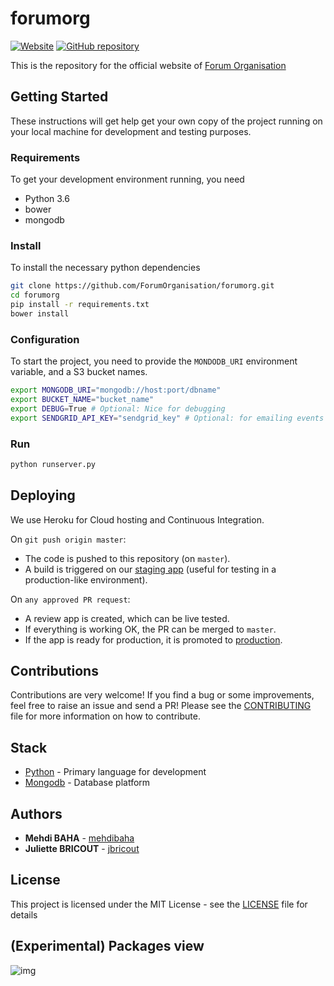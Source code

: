 # forumorg

[![Website](https://img.shields.io/website-up-down-green-red/http/shields.io.svg)](https://www.forumorg.org)
[![GitHub repository](https://img.shields.io/badge/GitHub-ForumOrganisation%2Fforumorg-blue.svg)](https://github.com/ForumOrganisation/forumorg)

This is the repository for the official website of [Forum Organisation](https://www.forumorg.org)

## Getting Started

These instructions will get help get your own copy of the project running on your local machine for development and testing purposes.

### Requirements

To get your development environment running, you need

- Python 3.6
- bower
- mongodb

### Install

To install the necessary python dependencies

```sh
git clone https://github.com/ForumOrganisation/forumorg.git
cd forumorg
pip install -r requirements.txt
bower install
```

### Configuration
To start the project, you need to provide the `MONDODB_URI` environment variable, and a S3 bucket names.

```sh
export MONGODB_URI="mongodb://host:port/dbname"
export BUCKET_NAME="bucket_name"
export DEBUG=True # Optional: Nice for debugging
export SENDGRID_API_KEY="sendgrid_key" # Optional: for emailing events
```

### Run
```sh
python runserver.py
```

## Deploying
We use Heroku for Cloud hosting and Continuous Integration.

On ```git push origin master```:

- The code is pushed to this repository (on `master`).
- A build is triggered on our [staging app](https://forumorg-staging.herokuapp.com) (useful for testing in a production-like environment).

On ```any approved PR request```:

- A review app is created, which can be live tested.
- If everything is working OK, the PR can be merged to `master`.
- If the app is ready for production, it is promoted to [production](https://www.forumorg.org).

## Contributions

Contributions are very welcome! If you find a bug or some improvements, feel free to raise an issue and send a PR! Please see the [CONTRIBUTING](CONTRIBUTING.md) file for more information on how to contribute.

## Stack

* [Python](https://www.python.org/) - Primary language for development
* [Mongodb](https://www.mongodb.com/) - Database platform

## Authors

* **Mehdi BAHA** - [mehdibaha](https://github.com/mehdibaha)
* **Juliette BRICOUT** - [jbricout](https://github.com/jbricout)

## License

This project is licensed under the MIT License - see the [LICENSE](LICENSE) file for details

## (Experimental) Packages view

![img](https://s3-eu-west-1.amazonaws.com/forumorg/packages_Pyreverse.png)
